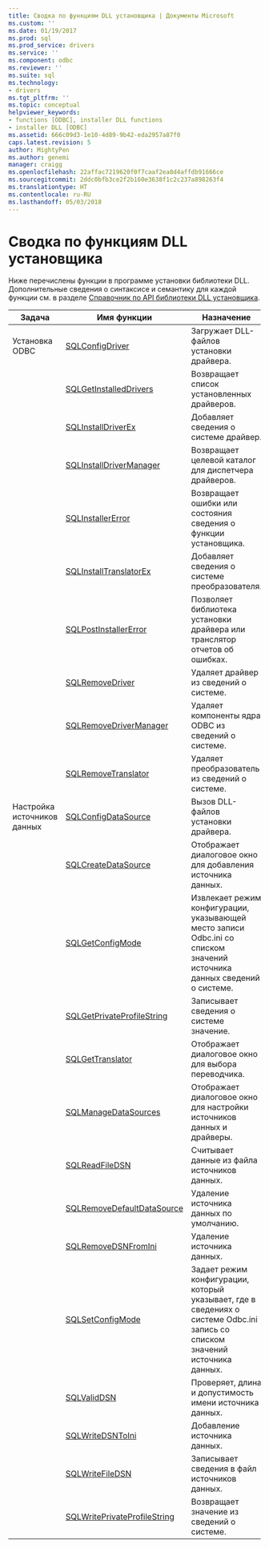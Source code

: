 ```yaml
---
title: Сводка по функциям DLL установщика | Документы Microsoft
ms.custom: ''
ms.date: 01/19/2017
ms.prod: sql
ms.prod_service: drivers
ms.service: ''
ms.component: odbc
ms.reviewer: ''
ms.suite: sql
ms.technology:
- drivers
ms.tgt_pltfrm: ''
ms.topic: conceptual
helpviewer_keywords:
- functions [ODBC], installer DLL functions
- installer DLL [ODBC]
ms.assetid: 666c09d3-1e10-4d89-9b42-eda2957a87f0
caps.latest.revision: 5
author: MightyPen
ms.author: genemi
manager: craigg
ms.openlocfilehash: 22affac7219620f0f7caaf2ea8d4affdb91666ce
ms.sourcegitcommit: 2ddc0bfb3ce2f2b160e3638f1c2c237a898263f4
ms.translationtype: HT
ms.contentlocale: ru-RU
ms.lasthandoff: 05/03/2018
---
```

# <a name="installer-dll-function-summary"></a>Сводка по функциям DLL установщика
Ниже перечислены функции в программе установки библиотеки DLL. Дополнительные сведения о синтаксисе и семантику для каждой функции см. в разделе [Справочник по API библиотеки DLL установщика](../../../odbc/reference/syntax/installer-dll-api-reference-function.md).  
  
|Задача|Имя функции|Назначение|  
|----------|-------------------|-------------|  
|Установка ODBC|[SQLConfigDriver](../../../odbc/reference/syntax/sqlconfigdriver-function.md)|Загружает DLL-файлов установки драйвера.|  
||[SQLGetInstalledDrivers](../../../odbc/reference/syntax/sqlgetinstalleddrivers-function.md)|Возвращает список установленных драйверов.|  
||[SQLInstallDriverEx](../../../odbc/reference/syntax/sqlinstalldriverex-function.md)|Добавляет сведения о системе драйвер.|  
||[SQLInstallDriverManager](../../../odbc/reference/syntax/sqlinstalldrivermanager-function.md)|Возвращает целевой каталог для диспетчера драйверов.|  
||[SQLInstallerError](../../../odbc/reference/syntax/sqlinstallererror-function.md)|Возвращает ошибки или состояния сведения о функции установщика.|  
||[SQLInstallTranslatorEx](../../../odbc/reference/syntax/sqlinstalltranslatorex-function.md)|Добавляет сведения о системе преобразователя.|  
||[SQLPostInstallerError](../../../odbc/reference/syntax/sqlpostinstallererror-function.md)|Позволяет библиотека установки драйвера или транслятор отчетов об ошибках.|  
||[SQLRemoveDriver](../../../odbc/reference/syntax/sqlremovedriver-function.md)|Удаляет драйвер из сведений о системе.|  
||[SQLRemoveDriverManager](../../../odbc/reference/syntax/sqlremovedrivermanager-function.md)|Удаляет компоненты ядра ODBC из сведений о системе.|  
||[SQLRemoveTranslator](../../../odbc/reference/syntax/sqlremovetranslator-function.md)|Удаляет преобразователь из сведений о системе.|  
|Настройка источников данных|[SQLConfigDataSource](../../../odbc/reference/syntax/sqlconfigdatasource-function.md)|Вызов DLL-файлов установки драйвера.|  
||[SQLCreateDataSource](../../../odbc/reference/syntax/sqlcreatedatasource-function.md)|Отображает диалоговое окно для добавления источника данных.|  
||[SQLGetConfigMode](../../../odbc/reference/syntax/sqlgetconfigmode-function.md)|Извлекает режим конфигурации, указывающей место записи Odbc.ini со списком значений источника данных сведений о системе.|  
||[SQLGetPrivateProfileString](../../../odbc/reference/syntax/sqlgetprivateprofilestring-function.md)|Записывает сведения о системе значение.|  
||[SQLGetTranslator](../../../odbc/reference/syntax/sqlgettranslator-function.md)|Отображает диалоговое окно для выбора переводчика.|  
||[SQLManageDataSources](../../../odbc/reference/syntax/sqlmanagedatasources.md)|Отображает диалоговое окно для настройки источников данных и драйверы.|  
||[SQLReadFileDSN](../../../odbc/reference/syntax/sqlreadfiledsn-function.md)|Считывает данные из файла источников данных.|  
||[SQLRemoveDefaultDataSource](../../../odbc/reference/syntax/sqlremovedefaultdatasource-function.md)|Удаление источника данных по умолчанию.|  
||[SQLRemoveDSNFromIni](../../../odbc/reference/syntax/sqlremovedsnfromini-function.md)|Удаление источника данных.|  
||[SQLSetConfigMode](../../../odbc/reference/syntax/sqlsetconfigmode-function.md)|Задает режим конфигурации, который указывает, где в сведениях о системе Odbc.ini запись со списком значений источника данных.|  
||[SQLValidDSN](../../../odbc/reference/syntax/sqlvaliddsn-function.md)|Проверяет, длина и допустимость имени источника данных.|  
||[SQLWriteDSNToIni](../../../odbc/reference/syntax/sqlwritedsntoini-function.md)|Добавление источника данных.|  
||[SQLWriteFileDSN](../../../odbc/reference/syntax/sqlwritefiledsn-function.md)|Записывает сведения в файл источников данных.|  
||[SQLWritePrivateProfileString](../../../odbc/reference/syntax/sqlwriteprivateprofilestring-function.md)|Возвращает значение из сведений о системе.|
